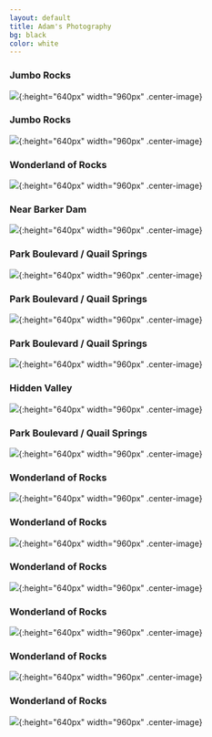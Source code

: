 ```yaml
---
layout: default
title: Adam's Photography
bg: black
color: white
---
```


<meta property="og:image" content="https://lh3.googleusercontent.com/5_30ikHY1KXHT7U_ZJcEfF2r2rlwrxS7jrwNfsMcNF9CBFUkXfFuFKdiVpuNbu2Ve8kN_2z3VJd3mLhi5ob1jFZzp-lH53TfIg_aEztTfiXGgYTVrjkvPulHZT85C-Kn4OASGA9xqIU=w2400" />

### Jumbo Rocks
![](https://lh3.googleusercontent.com/rksqOAjduQ-5AyakBPxtRpJvIJpb-cOVvL2BPvZi8_vBd71APTbwJVemRVy5JPDg27c9dWJxCpZUN2S2AS5WsqYUEOSN_TvuE43DV7rmWIGP6OuoHBbzY9WmcLRussuDCvFTKKOg7DM=w2400){:height="640px" width="960px" .center-image}

### Jumbo Rocks
![](https://lh3.googleusercontent.com/mDP11l1RF1ZX9eyx6RPbr7uB7seP85JVKVkbiqcjBRgurcRZy18Rx0G9szLHW7ewp4S9NpfPHQAdZhGJzO7Vn8EMsMZPZgGRe3K3Ym77hCwZRAP_-iVoMj7nATPe3d5n1uqCzmt6nmk=w2400){:height="640px" width="960px" .center-image}

### Wonderland of Rocks
![](https://lh3.googleusercontent.com/D6I-e7plduP7padr2fVYiSsKNwIp0-mEYsT-EGlihghKrlLgZyMZ51ya7IPkG0iIVLeA1WQOBGpVdklrRTWVysPxUjaK9dc5iTK_gpQeVBxS1P5xTA1eMnU9ZYC5e1ifaYL7Ql_tNfY=w2400){:height="640px" width="960px" .center-image}

### Near Barker Dam
![](https://lh3.googleusercontent.com/T9tSU_EJgBe64IBBHwgbfggXqc7my2-rD4zO4TiHR88KMP9QuGbHKKc_fmInKd_hTvY8NbKgJm3RWnIwrpQkWm7Y7KdJwpVw5ll7mKR0Gx8jZ7jEjfC-c14-PEpBJlkwd3Ct9YHOQ1w=w2400){:height="640px" width="960px" .center-image}

### Park Boulevard / Quail Springs
![](https://lh3.googleusercontent.com/5_30ikHY1KXHT7U_ZJcEfF2r2rlwrxS7jrwNfsMcNF9CBFUkXfFuFKdiVpuNbu2Ve8kN_2z3VJd3mLhi5ob1jFZzp-lH53TfIg_aEztTfiXGgYTVrjkvPulHZT85C-Kn4OASGA9xqIU=w2400){:height="640px" width="960px" .center-image}

### Park Boulevard / Quail Springs
![](https://lh3.googleusercontent.com/KJkUq4LMD6dGmyiENefel4IbUb1jObDpUSj1wpE31un-Rk7nFSJ24J2sS4z6oWq6uShX78PXhKWPkCvktuJ7uZbIJ1jMUW6KcB3i9UhfLn8slVZ9A2n2vnF8BACv59izW4H48qUJ1yE=w2400){:height="640px" width="960px" .center-image}

### Park Boulevard / Quail Springs
![](https://lh3.googleusercontent.com/vFV-BtcD_RzSw99TPOWoJSNVM-RR0hr35U5v-1l9750UgJSqS-oVskJ9UtpfSfjpfiCRTmtWIi4GxxmyLxyBs_ymW-C32P6kmfrQ_m8hrv8wO2aEgescA4CSaSSlIRgY5215mYgjses=w2400){:height="640px" width="960px" .center-image}

### Hidden Valley
![](https://lh3.googleusercontent.com/DVIo7sL0-A1SyO_ucSVN7ln8oTbvb6hnOqJseXUsjY075Vl8oIQdB0wzqJIfLpy6-ft_8VVAL2iaReQYxyO8Gxmq3aJqCGEgeEmDt2k88EnsTkc3rR7LMnXGXNQ2p2dm5F9PT35sjX8=w2400){:height="640px" width="960px" .center-image}

### Park Boulevard / Quail Springs
![](https://lh3.googleusercontent.com/vLxFudO_ii1ajvnz8b5WOc_mPeoG73hvWaU9ON4sy0qIPL4kQlYgsRoing895I204TXnC6N9OI5r5one1oFK8zkm6s7vI6ND1-y8jNCs-IUqm6584Jad7iN0DQPG_uccDWg3KDDY0VE=w2400){:height="640px" width="960px" .center-image}

### Wonderland of Rocks
![](https://lh3.googleusercontent.com/tXNKjxcoZmuCiXQ08c8Qkbu6iP9Rg9FlpjJJWDZE8tbuT1C1B7d76xKAUbw_ONVLpCwLjbkcc9obDYFoNJUQaGHbza6oj3opIi4ZsULNnn9lNCpTWqU9ipicnlFfthNvkKeZrJtiNL8=w2400){:height="640px" width="960px" .center-image}

### Wonderland of Rocks
![](https://lh3.googleusercontent.com/QNk_p75Mbu0OrF3e-QqwLl6Gq3ZpZ5iSyVM5wHu2eecgJI92u6ilpAERLrIOm76vsArQnnU-QI_7Y8x_i1DrnajGtcHfXYnPgSz1zSwR0A4JVrhdEwHhrktUcoa8ISuOe1HlVsHqODU=w2400){:height="640px" width="960px" .center-image}

### Wonderland of Rocks
![](https://lh3.googleusercontent.com/l8DDuOxtZf72cDi0F-ZIJWkLK9JHgSWNjhx1v4HQJ_NwFZdgOOaIXVNpmb3B9hYHNkp4aIRI_QjZNTAY0xoQF3RmEvDowuQ9rw8ObptxUmhdFu2Wh9WUuuSZDTUMpP7HCFRRuJSrq_A=w2400){:height="640px" width="960px" .center-image}

### Wonderland of Rocks
![](https://lh3.googleusercontent.com/CbblbSFlwgLwZUd1Yga_A19m5fyjev5FZBGPixyIaqOYkJG9S4g7-6EOla7equgzn3WstiRoWq7SYw92Kt-oNRffhqZjwOWYe17POpdP0SkXqsauSsgw7HsZCTDysY89JkjvaCdwHmk=w2400){:height="640px" width="960px" .center-image}

### Wonderland of Rocks
![](https://lh3.googleusercontent.com/mKLHf-cv0uDkv6A02vz5PIPlHVX66bZaAPvSKhU-8IDEk44RJcqNH2MJrkBgbqIjWf_sSbpcpewfYheGcXUovP0YB6z3guKqyLRbgCu-e7AA0phIiBzE0tJbEBQRjphLLzqr23CAykY=w2400){:height="640px" width="960px" .center-image}

### Wonderland of Rocks
![](https://lh3.googleusercontent.com/kMFKKE8kS-GXxyTt4Uvf8gUCCILlgbVMmE56xGH2slcUmiGZCAhboldglUP1Z4fRVdd6RpXrZ-rfdXT3Pj4qlbDx2qO-nUPwkwZ9thP8qYTM-uFFAJXIJK2657Wd2V4Jb4goCpRELRM=w2400){:height="640px" width="960px" .center-image}
